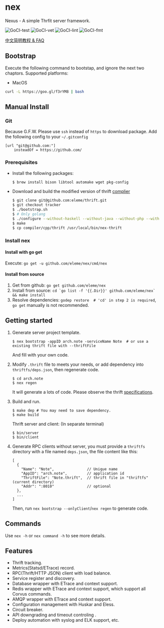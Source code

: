 # nex

Nexus - A simple Thrfit server framework.

![GoCI-test](http://goci.ele.me/na/goci/eleme/nex/badge?type=test)
![GoCI-vet](http://goci.ele.me/na/goci/eleme/nex/badge?type=vet)
![GoCI-lint](http://goci.ele.me/na/goci/eleme/nex/badge?type=lint)
![GoCI-fmt](http://goci.ele.me/na/goci/eleme/nex/badge?type=fmt)

[中文简明教程 & FAQ](./START.zh.md)

## Bootstrap

Execute the following command to bootstap, and ignore the next two chaptors. Supported platforms:

* MacOS

```bash
curl -L https://goo.gl/f3rYM8 | bash
```

## Manual Install
### Git

Because G.F.W. Please use `ssh` instead of `https` to download package. Add
the following config to your `~/.gitconfig`

```
[url "git@github.com:"]
    insteadOf = https://github.com/
```

### Prerequisites

* Install the following packages:
    ```Bash
    $ brew install bison libtool automake wget pkg-config
    ```
* Download and build the modified version of thrift [complier](https://github.com/eleme/thrift/tree/tracker)

    ```Bash
    $ git clone git@github.com:eleme/thrift.git
    $ git checkout tracker
    $ ./bootstrap.sh
    $ # Only golang
    $ ./configure --without-haskell --without-java --without-php --without-nodejs --without-python --without-cpp --without-lua --without-perl --without-ruby --without-erlang --without-rust --without-c_glib
    $ make
    $ cp compiler/cpp/thrift /usr/local/bin/nex-thrift
    ```

### Install nex
#### Install with go get

Execute: `go get -u github.com/eleme/nex/cmd/nex`

#### Install from source

1. Get from github: `go get github.com/eleme/nex`
2. Install from source: ``cd `go list -f '{{.Dir}}' github.com/eleme/nex` && make install``
3. Resolve dependencies: `godep restore  # 'cd' in step 2 is required`, `go get` manually is not recommended.

## Getting started


1. Generate server project template.
    ```
    $ nex bootstrap -appID arch.note -serviceName Note  # or use a existing thrift file with --thriftFile
    ```
    And fill with your own code.

2. Modify `.thrift` file to meets your needs, or add dependency into `thriftfs/deps.json`, then regenerate code.
    ```
    $ cd arch.note
    $ nex regen
    ```
    It will generate a lots of code.
    Please observe the thrift [specifications](https://t.elenet.me/drafts/services.html).

3. Build and run.
    ```
    $ make dep # You may need to save dependency.
    $ make build
    ```
    Thrift server and client: (In separate terminal)
    ```
    $ bin/server
    $ bin/client
    ```

4. Generate RPC clients without server, you must provide a `thriftfs` directory with a file named `deps.json`, the
file content like this:
    ```
    [
      {
        "Name": "Note",               // Unique name
        "AppID": "arch.note",         // application id
        "ThriftFile": "Note.thrift",  // thrift file in "thriftfs"(current directory)
        "Addr": ":8010"               // optional
      },
      ...
    ]
    ```
    Then, run `nex bootstrap --onlyClient`/`nex regen` to generate code.


## Commands
Use `nex -h` or `nex command -h` to see more details.

## Features

* Thrift tracking.
* Metrics(Statsd/ETrace) record.
* RPC(Thrift/HTTP JSON) client with load balance.
* Service register and discovery.
* Database wrapper with ETrace and context support.
* Redis wrapper with ETrace and context support, which support all Corvus commands.
* AMQP wrapper with ETrace and context support.
* Configuration management with Huskar and Eless.
* Circuit breaker.
* API downgrading and timeout controling .
* Deploy automation with syslog and ELK support, etc.
